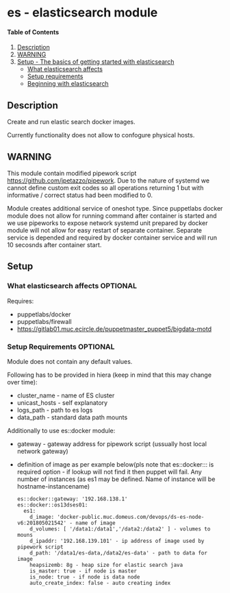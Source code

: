# es - elasticsearch module

#### Table of Contents

1. [Description](#description)
2. [WARNING](#warning)
1. [Setup - The basics of getting started with elasticsearch](#setup)
    * [What elasticsearch affects](#what-elasticsearch-affects)
    * [Setup requirements](#setup-requirements)
    * [Beginning with elasticsearch](#beginning-with-elasticsearch)

## Description

Create and run elastic search docker images. 

Currently functionality does not allow to confogure physical hosts.

## WARNING

This module contain modified pipework script https://github.com/jpetazzo/pipework.
Due to the nature of systemd we cannot define custom exit codes so all operations returning 1
but with informative / correct status had been modified to 0.

Module creates additional service of oneshot type. Since puppetlabs docker module does not allow
for running command after container is started and we use pipeworks to expose network systemd unit
prepared by docker module will not allow for easy restart of separate container.
Separate service is depended and required by docker container service and will run 10 secosnds
after container start.

## Setup

### What elasticsearch affects **OPTIONAL**

Requires:
  - puppetlabs/docker
  - puppetlabs/firewall
  - https://gitlab01.muc.ecircle.de/puppetmaster_puppet5/bigdata-motd


### Setup Requirements **OPTIONAL**

Module does not contain any default values.

Following has to be provided in hiera (keep in mind that this may change over time):
  - cluster_name - name of ES cluster
  - unicast_hosts - self explanatory
  - logs_path - path to es logs
  - data_path - standard data path mounts

Additionally to use es::docker module:
  - gateway - gateway address for pipework script (ussually host local network gateway)
  - definition of image as per example below(pls note that es::docker::<docker engine hostname>: is required option - if lookup will not find it then puppet will fail.
    Any number of instances (as es1 may be defined. Name of instance will be hostname-instancename)

        es::docker::gateway: '192.168.138.1'
        es::docker::os13dses01:
          es1:
            d_image: 'docker-public.muc.domeus.com/devops/ds-es-node-v6:201805021542' - name of image
            d_volumes: [ '/data1:/data1','/data2:/data2' ] - volumes to mouns
            d_ipaddr: '192.168.139.101' - ip address of image used by pipework script
            d_path: '/data1/es-data,/data2/es-data' - path to data for image
            heapsizemb: 8g - heap size for elastic search java
            is_master: true - if node is master
            is_node: true - if node is data node
            auto_create_index: false - auto creating index

